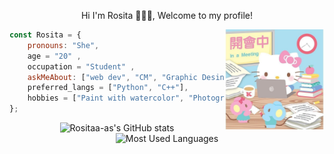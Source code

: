 <!--![Rosa avila sandoval](https://user-images.githubusercontent.com/99160117/182512755-96b90bbc-7b0c-4fe8-a59d-fa38b3628faa.png) -->

<p align="center"> Hi I'm Rosita 👋👩‍💻, Welcome to my profile!</p>


<img align="right" width=160 src="/img/icon.jpg">

```javascript
const Rosita = {
    pronouns: "She",
    age = "20" ,
    occupation = "Student" ,
    askMeAbout: ["web dev", "CM", "Graphic Desing", "game"],
    preferred_langs = ["Python", "C++"],
    hobbies = ["Paint with watercolor", "Photography"],
};
```
<p align="center"><img alt="Rositaa-as's GitHub stats" height=170 src="https://github-readme-stats.vercel.app/api?username=rositaa-as&show_icons=true&theme=synthwave"><img alt="Most Used Languages" height=170 src="https://github-readme-stats.vercel.app/api/top-langs/?username=rositaa-as&layout=compact&theme=synthwave"></p>

    

<!--**rositaa-as/rositaa-as** is a ✨ _special_ ✨ repository because its `README.md` (this file) appears on your GitHub profile.

Here are some ideas to get you started:

- 🔭 I’m currently working on ...
- 🌱 I’m currently learning ...
- 👯 I’m looking to collaborate on ...
- 🤔 I’m looking for help with ...
- 💬 Ask me about ...
- 📫 How to reach me: ...
- 😄 Pronouns: ...
- ⚡ Fun fact: ...
technologies: {
        frontEnd: {
            js: ["Vue", "React", "Angular"],
            css: ["bootstrap", "sass"]
        },
        backEnd: ["Java", "PHP"],
        databases: ["MySql", "oracle"],
-->
